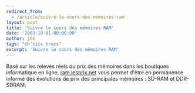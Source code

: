 ```yaml
---
redirect_from:
  - /article/suivre-le-cours-des-memoires-ram
layout: post
title: 'Suivre le cours des mémoires RAM'
date: '2003-10-01 00:00:00'
author: j0k
tags: "ch'tits trucs"
excerpt: 'Suivre le cours des mémoires RAM'
---
```


Basé sur les relevés réels du prix des mémoires dans les boutiques informatique en ligne, [ram.lesprix.net](http://ram.lesprix.net/)  vous permet d'être en permanence informé des évolutions de prix des principales mémoires : SD-RAM et DDR-SDRAM.
